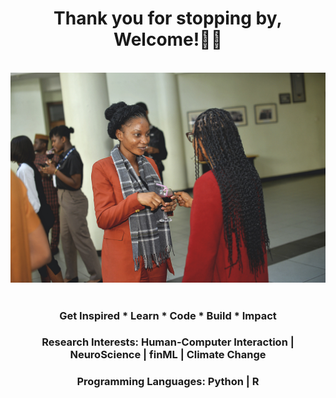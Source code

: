 <!DOCTYPE HTML>
<html>
<head>
  <meta charset="utf-8">
  <meta name="viewport" content="width=device-width, initial-scale=1.0"> 
  </head>
 
<body> 
  
  <h1 align="center"> Thank you for stopping by, Welcome!🤝😊 </h1>
  
  
   <br>                 
  <div >
      <img src="victoria_okesipe_github.jpg">
  </div>
   <br/>
 
 <h3 align="center"> Get Inspired * Learn *  Code * Build * Impact </h3>
 <h3 align="center"> Research Interests: Human-Computer Interaction | NeuroScience | finML | Climate Change </h3>
 <h3 align="center"> Programming Languages: Python | R  </h3>
  
 
  
    
    
</body>
</html>
